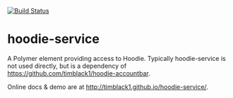 [![Build Status](https://travis-ci.org/timblack1/hoodie-service.svg?branch=master)](https://travis-ci.org/timblack1/hoodie-service)

# hoodie-service

A Polymer element providing access to Hoodie.  Typically hoodie-service is not 
used directly, but is a dependency of https://github.com/timblack1/hoodie-accountbar.

Online docs & demo are at http://timblack1.github.io/hoodie-service/.
